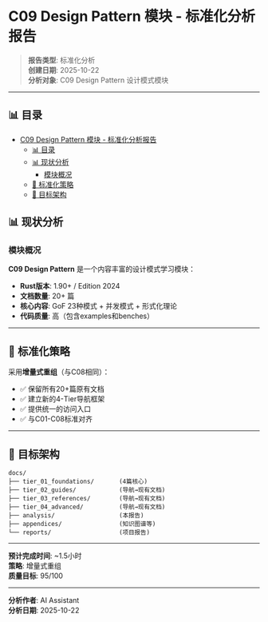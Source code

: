 ﻿# C09 Design Pattern 模块 - 标准化分析报告

> **报告类型**: 标准化分析  
> **创建日期**: 2025-10-22  
> **分析对象**: C09 Design Pattern 设计模式模块

---

## 📊 目录

- [C09 Design Pattern 模块 - 标准化分析报告](#c09-design-pattern-模块---标准化分析报告)
  - [📊 目录](#-目录)
  - [📊 现状分析](#-现状分析)
    - [模块概况](#模块概况)
  - [🎯 标准化策略](#-标准化策略)
  - [📁 目标架构](#-目标架构)

## 📊 现状分析

### 模块概况

**C09 Design Pattern** 是一个内容丰富的设计模式学习模块：

- **Rust版本**: 1.90+ / Edition 2024
- **文档数量**: 20+ 篇
- **核心内容**: GoF 23种模式 + 并发模式 + 形式化理论
- **代码质量**: 高（包含examples和benches）

---

## 🎯 标准化策略

采用**增量式重组**（与C08相同）：

- ✅ 保留所有20+篇原有文档
- ✅ 建立新的4-Tier导航框架
- ✅ 提供统一的访问入口
- ✅ 与C01-C08标准对齐

---

## 📁 目标架构

```text
docs/
├── tier_01_foundations/       (4篇核心)
├── tier_02_guides/            (导航→现有文档)
├── tier_03_references/        (导航→现有文档)
├── tier_04_advanced/          (导航→现有文档)
├── analysis/                  (本报告)
├── appendices/                (知识图谱等)
└── reports/                   (项目报告)
```

---

**预计完成时间**: ~1.5小时  
**策略**: 增量式重组  
**质量目标**: 95/100

---

**分析作者**: AI Assistant  
**分析日期**: 2025-10-22
